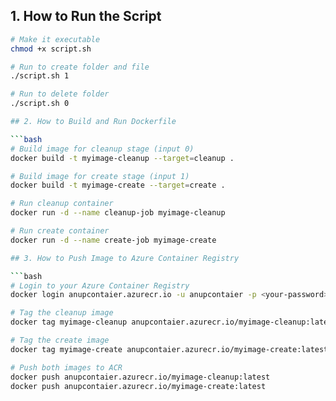 
## 1. How to Run the Script 

```bash
# Make it executable
chmod +x script.sh

# Run to create folder and file
./script.sh 1

# Run to delete folder
./script.sh 0

## 2. How to Build and Run Dockerfile

```bash
# Build image for cleanup stage (input 0)
docker build -t myimage-cleanup --target=cleanup .

# Build image for create stage (input 1)
docker build -t myimage-create --target=create .

# Run cleanup container
docker run -d --name cleanup-job myimage-cleanup

# Run create container
docker run -d --name create-job myimage-create

## 3. How to Push Image to Azure Container Registry

```bash
# Login to your Azure Container Registry
docker login anupcontaier.azurecr.io -u anupcontaier -p <your-password>

# Tag the cleanup image
docker tag myimage-cleanup anupcontaier.azurecr.io/myimage-cleanup:latest

# Tag the create image
docker tag myimage-create anupcontaier.azurecr.io/myimage-create:latest

# Push both images to ACR
docker push anupcontaier.azurecr.io/myimage-cleanup:latest
docker push anupcontaier.azurecr.io/myimage-create:latest



